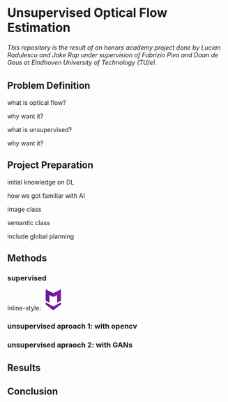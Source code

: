 # Unsupervised Optical Flow Estimation
###### This repository is the result of an honors academy project done by Lucian Radulescu and Jake Rap under supervision of Fabrizio Piva and Daan de Geus at Eindhoven University of Technology (TU/e).

## Problem Definition

what is optical flow?

why want it?

what is unsupervised?

why want it?


## Project Preparation

initial knowledge on DL

how we got familiar with AI

image class

semantic class

include global planning


## Methods

### supervised

Inline-style: 
![alt text](https://github.com/adam-p/markdown-here/raw/master/src/common/images/icon48.png "Logo Title Text 1")


### unsupervised aproach 1: with opencv

### unsupervised apraoch 2: with GANs

## Results

## Conclusion
